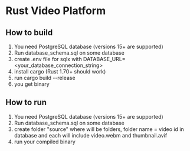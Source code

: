 # Rust Video Platform

## How to build
1. You need PostgreSQL database (versions 15+ are supported)
2. Run database_schema.sql on some database
3. create .env file for sqlx with DATABASE_URL=<your_database_connection_string>
4. install cargo (Rust 1.70+ should work)
5. run cargo build --release
6. you get binary

## How to run
1. You need PostgreSQL database (versions 15+ are supported)
2. Run database_schema.sql on some database
3. create folder "source" where will be folders, folder name = video id in database and each will include video.webm and thumbnail.avif
4. run your compiled binary
